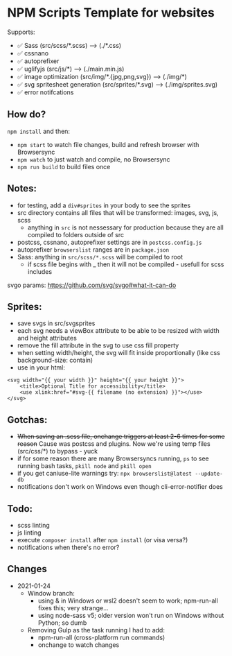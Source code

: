 # NPM Scripts Template for websites

Supports:

- ✅ Sass (src/scss/\*.scss) --> (./*.css)
- ✅ cssnano
- ✅ autoprefixer
- ✅ uglifyjs (src/js/*) --> (./main.min.js)
- ✅ image optimization (src/img/\*.{jpg,png,svg}) --> (./img/*)
- ✅ svg spritesheet generation (src/sprites/*.svg) --> (./img/sprites.svg)
- ✅ error notifcations

## How do?

`npm install` and then:

- `npm start` to watch file changes, build and refresh browser with Browsersync
- `npm watch` to just watch and compile, no Browsersync
- `npm run build` to build files once

## Notes:

- for testing, add a `div#sprites` in your body to see the sprites
- src directory contains all files that will be transformed: images, svg, js, scss
  - anything in `src` is not nessessary for production because they are all compiled to folders outside of src
- postcss, cssnano, autoprefixer settings are in `postcss.config.js`
- autoprefixer `browserslist` ranges are in `package.json`
- Sass: anything in `src/scss/*.scss` will be compiled to root
	- if scss file begins with _ then it will not be compiled - usefull for scss includes

svgo params: https://github.com/svg/svgo#what-it-can-do

## Sprites:

- save svgs in src/svgsprites
- each svg needs a viewBox attribute to be able to be resized with width and height attributes
- remove the fill attribute in the svg to use css fill property
- when setting width/height, the svg will fit inside proportionally (like css background-size: contain)
- use in your html:

```
<svg width="{{ your width }}" height="{{ your height }}">
	<title>Optional Title for accessibility</title>
	<use xlink:href="#svg-{{ filename (no extension) }}"></use>
</svg>
```


## Gotchas:

- ~~When saving an .scss file, onchange triggers at least 2-6 times for some reason~~ Cause was postcss and plugins. Now we're using temp files (src/css/*) to bypass - yuck
- if for some reason there are many Browsersyncs running, `ps` to see running bash tasks, `pkill node` and `pkill open`
- if you get caniuse-lite warnings try: `npx browserslist@latest --update-db`
- notifications don't work on Windows even though cli-error-notifier does


## Todo:

- scss linting
- js linting
- execute `composer install` after `npm install` (or visa versa?)
- notifications when there's no error?


## Changes

- 2021-01-24
	- Window branch:
		- using & in Windows or wsl2 doesn't seem to work; npm-run-all fixes this; very strange...
		- using node-sass v5; older version won't run on Windows without Python; so dumb
	- Removing Gulp as the task running I had to add:
		- npm-run-all (cross-platform run commands)
		- onchange to watch changes
